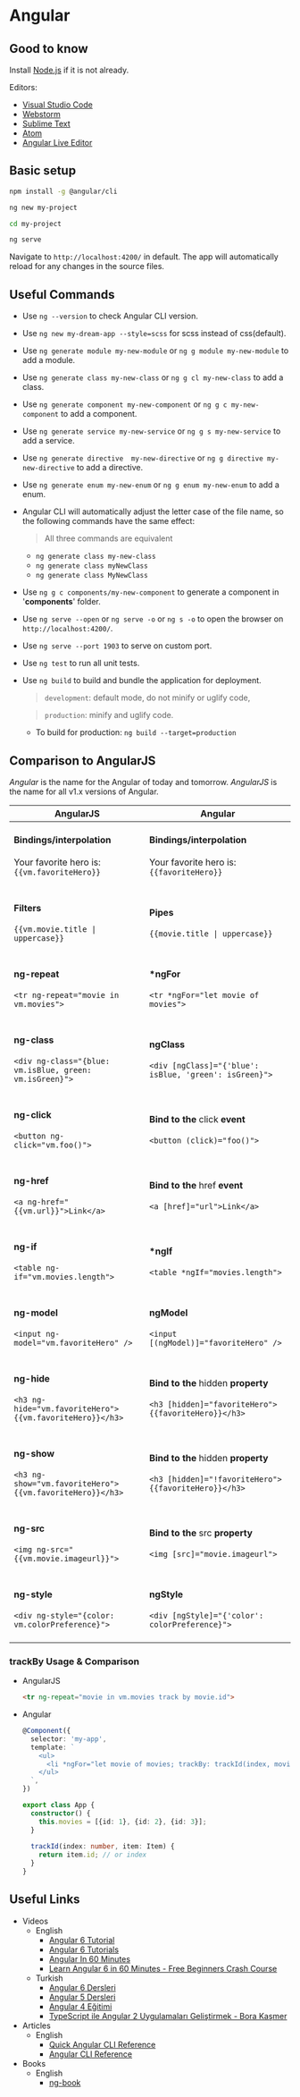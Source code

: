 # Angular

## Good to know
Install [Node.js](https://nodejs.org/en/download/) if it is not already. 

Editors:
- [Visual Studio Code](https://code.visualstudio.com/)
- [Webstorm](https://www.jetbrains.com/webstorm/)
- [Sublime Text](https://www.sublimetext.com/)
- [Atom](https://atom.io/)
- [Angular Live Editor](https://stackblitz.com/angular/lkvbnprvxxq)

## Basic setup
```bash
npm install -g @angular/cli

ng new my-project

cd my-project

ng serve
```

Navigate to `http://localhost:4200/` in default. The app will automatically reload for any changes in the source files.

## Useful Commands
- Use `ng --version` to check Angular CLI version.
- Use `ng new my-dream-app --style=scss` for scss instead of css(default).
- Use `ng generate module my-new-module` or `ng g module my-new-module` to add a module.
- Use `ng generate class my-new-class` or `ng g cl my-new-class` to add a class.
- Use `ng generate component my-new-component` or `ng g c my-new-component` to add a component.
- Use `ng generate service my-new-service` or `ng g s my-new-service` to add a service.
- Use `ng generate directive  my-new-directive` or `ng g directive my-new-directive` to add a directive.
- Use `ng generate enum my-new-enum` or `ng g enum my-new-enum` to add a enum.
- Angular CLI will automatically adjust the letter case of the file name, so the following commands have the same effect:
    > All three commands are equivalent
    - `ng generate class my-new-class`
    - `ng generate class myNewClass`
    - `ng generate class MyNewClass`
- Use `ng g c components/my-new-component` to generate a component in '**components**' folder.
- Use `ng serve --open` or `ng serve -o` or `ng s -o` to open the browser on `http://localhost:4200/`.
- Use `ng serve --port 1903` to serve on custom port.
- Use `ng test` to run all unit tests.
- Use `ng build` to build and bundle the application for deployment.
    > `development`: default mode, do not minify or uglify code,
    
    > `production`: minify and uglify code.
    - To build for production: `ng build --target=production`
    
## Comparison to AngularJS
_Angular_ is the name for the Angular of today and tomorrow. _AngularJS_ is the name for all v1.x versions of Angular.

AngularJS | Angular
--- | ---
<br/> **Bindings/interpolation** <br/><br/> Your favorite hero is: `{{vm.favoriteHero}}` <br/><br/> | <br/> **Bindings/interpolation** <br/><br/> Your favorite hero is: `{{favoriteHero}}` <br/><br/>
<br/> **Filters** <br/><br/> `{{vm.movie.title \| uppercase}}` <br/><br/> | <br/> **Pipes** <br/><br/> `{{movie.title \| uppercase}}` <br/><br/>
<br/> **ng-repeat** <br/><br/> `<tr ng-repeat="movie in vm.movies">` <br/><br/> | <br/> **\*ngFor** <br/><br/> `<tr *ngFor="let movie of movies">` <br/><br/>
<br/> **ng-class** <br/><br/> `<div ng-class="{blue: vm.isBlue, green: vm.isGreen}">` <br/><br/> | <br/> **ngClass** <br/><br/> `<div [ngClass]="{'blue': isBlue, 'green': isGreen}">` <br/><br/>
<br/> **ng-click** <br/><br/> `<button ng-click="vm.foo()">` <br/><br/> | <br/> **Bind to the** click **event** <br/><br/> `<button (click)="foo()">` <br/><br/>
<br/> **ng-href** <br/><br/> `<a ng-href="{{vm.url}}">Link</a>` <br/><br/> | <br/> **Bind to the** href **event** <br/><br/> `<a [href]="url">Link</a>` <br/><br/>
<br/> **ng-if** <br/><br/> `<table ng-if="vm.movies.length">` <br/><br/> | <br/> **\*ngIf** <br/><br/> `<table *ngIf="movies.length">` <br/><br/>
<br/> **ng-model** <br/><br/> `<input ng-model="vm.favoriteHero" />` <br/><br/> | <br/> **ngModel** <br/><br/> `<input [(ngModel)]="favoriteHero" />` <br/><br/>
<br/> **ng-hide** <br/><br/> `<h3 ng-hide="vm.favoriteHero">{{vm.favoriteHero}}</h3>` <br/><br/> | <br/> **Bind to the** hidden **property** <br/><br/> `<h3 [hidden]="favoriteHero">{{favoriteHero}}</h3>` <br/><br/>
<br/> **ng-show** <br/><br/> `<h3 ng-show="vm.favoriteHero">{{vm.favoriteHero}}</h3>` <br/><br/> | <br/> **Bind to the** hidden **property** <br/><br/> `<h3 [hidden]="!favoriteHero">{{favoriteHero}}</h3>` <br/><br/>
<br/> **ng-src** <br/><br/> `<img ng-src="{{vm.movie.imageurl}}">` <br/><br/> | <br/> **Bind to the** src **property** <br/><br/> `<img [src]="movie.imageurl">` <br/><br/>
<br/> **ng-style** <br/><br/> `<div ng-style="{color: vm.colorPreference}">` <br/><br/> | <br/> **ngStyle** <br/><br/> `<div [ngStyle]="{'color': colorPreference}">` <br/><br/>

### trackBy Usage & Comparison
- AngularJS

    ```html
    <tr ng-repeat="movie in vm.movies track by movie.id">
    ```

- Angular

    ```typescript
    @Component({
      selector: 'my-app',
      template: `
        <ul>
          <li *ngFor="let movie of movies; trackBy: trackId(index, movie)">{{movie.id}}</li>
        </ul>
      `,
    })
    
    export class App {
      constructor() {
        this.movies = [{id: 1}, {id: 2}, {id: 3}];
      }
      
      trackId(index: number, item: Item) {
        return item.id; // or index
      }
    }
    ```

## Useful Links
- Videos
    - English
        - [Angular 6 Tutorial](https://www.youtube.com/watch?v=0eWrpsCLMJQ&list=PLC3y8-rFHvwhBRAgFinJR8KHIrCdTkZcZ)
        - [Angular 6 Tutorials](https://www.youtube.com/watch?v=UoVytwPk3iA&list=PLYxzS__5yYQlqCmHqDyW3yo5V79C7eaTe)
        - [Angular In 60 Minutes](https://www.youtube.com/watch?v=KhzGSHNhnbI)
        - [Learn Angular 6 in 60 Minutes - Free Beginners Crash Course](https://www.youtube.com/watch?v=z4JUm0Bq9AM&t=732s)
    - Turkish
        - [Angular 6 Dersleri](https://www.youtube.com/watch?v=y5V6LOUwSWM&list=PLBKqEm_6KxTFlSkIJbDJ_eML11o0yI1VM)
        - [Angular 5 Dersleri](https://www.youtube.com/watch?v=TRd0ihuNdvs&list=PLqG356ExoxZWvyGkeytVjxpO-4BhjXvJ5&index=1)
        - [Angular 4 Eğitimi](https://www.youtube.com/watch?v=PbgKzD_0naM)
        - [TypeScript ile Angular 2 Uygulamaları Geliştirmek - Bora Kaşmer](https://www.youtube.com/watch?v=-G7Dq028thg)
- Articles
    - English
        - [Quick Angular CLI Reference](https://alligator.io/angular/angular-cli-reference/)
        - [Angular CLI Reference](https://cli.angular.io/reference.pdf)
- Books
    - English
        - [ng-book](https://www.ng-book.com/2/)
